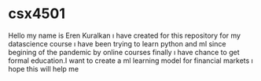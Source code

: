 # csx4501
Hello my name is Eren Kuralkan ı have created for this repository for my datascience course ı have been trying to learn python and ml since begining of the pandemic by online courses finally ı have chance to get formal education.I want to create a ml learning model for financial markets ı hope this will help me
